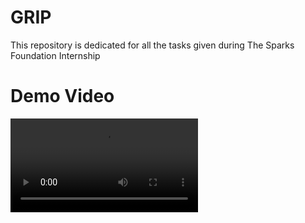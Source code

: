 # GRIP
This repository is dedicated for all the tasks given during The Sparks Foundation Internship

# Demo Video

![demo_video](https://github.com/shivakant1999/GRIP/blob/main/GRIP_Task-1.mp4)
